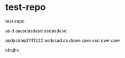 # test-repo
test-repo


as
d
asasdasdasd
asdasdasd


asdasdasd1111222
asdssad as dqwe qwe asd qwe qwe 


khkjhk
